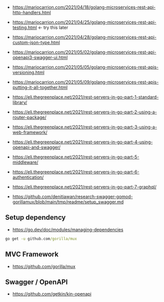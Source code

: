 
* https://mariocarrion.com/2021/04/18/golang-microservices-rest-api-http-handlers.html
* https://mariocarrion.com/2021/04/25/golang-microservices-rest-api-testing.html <- try this later
* https://mariocarrion.com/2021/04/28/golang-microservices-rest-api-custom-json-type.html
* https://mariocarrion.com/2021/05/02/golang-microservices-rest-api-openapi3-swagger-ui.html
* https://mariocarrion.com/2021/05/05/golang-microservices-rest-apis-versioning.html
* https://mariocarrion.com/2021/05/09/golang-microservices-rest-apis-putting-it-all-together.html

* https://eli.thegreenplace.net/2021/rest-servers-in-go-part-1-standard-library/
* https://eli.thegreenplace.net/2021/rest-servers-in-go-part-2-using-a-router-package/
* https://eli.thegreenplace.net/2021/rest-servers-in-go-part-3-using-a-web-framework/
* https://eli.thegreenplace.net/2021/rest-servers-in-go-part-4-using-openapi-and-swagger/
* https://eli.thegreenplace.net/2021/rest-servers-in-go-part-5-middleware/
* https://eli.thegreenplace.net/2021/rest-servers-in-go-part-6-authentication/
* https://eli.thegreenplace.net/2021/rest-servers-in-go-part-7-graphql/

* https://github.com/denitiawan/research-swagger-gomod-gorillamux/blob/main/tmp/readme/setup_swagger.md

## Setup dependency

* https://go.dev/doc/modules/managing-dependencies

```cmd
go get -u github.com/gorilla/mux
```

## MVC Framework

* https://github.com/gorilla/mux

## Swagger / OpenAPI

* https://github.com/getkin/kin-openapi